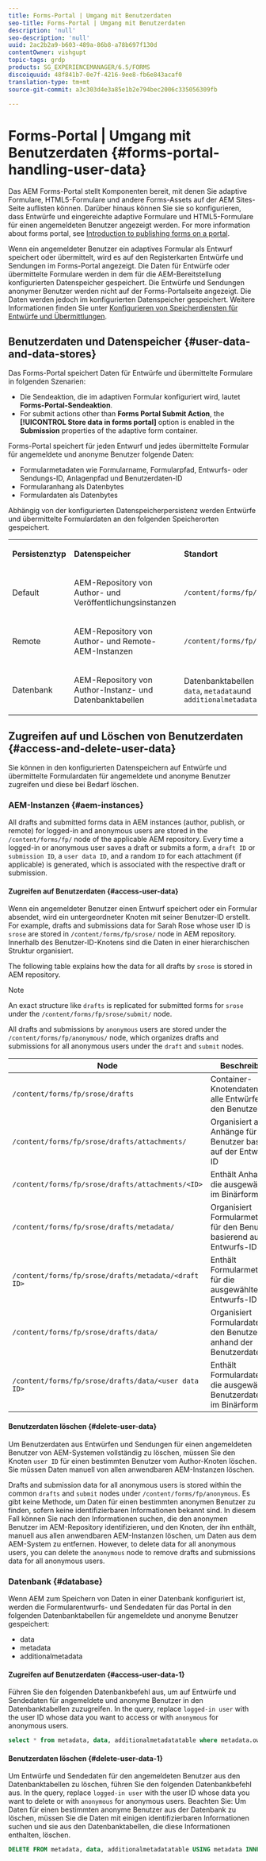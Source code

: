 ```yaml
---
title: Forms-Portal | Umgang mit Benutzerdaten
seo-title: Forms-Portal | Umgang mit Benutzerdaten
description: 'null'
seo-description: 'null'
uuid: 2ac2b2a9-b603-489a-86b8-a78b697f130d
contentOwner: vishgupt
topic-tags: grdp
products: SG_EXPERIENCEMANAGER/6.5/FORMS
discoiquuid: 48f841b7-0e7f-4216-9ee8-fb6e843acaf0
translation-type: tm+mt
source-git-commit: a3c303d4e3a85e1b2e794bec2006c335056309fb

---
```



# Forms-Portal | Umgang mit Benutzerdaten {#forms-portal-handling-user-data}

Das AEM Forms-Portal stellt Komponenten bereit, mit denen Sie adaptive Formulare, HTML5-Formulare und andere Forms-Assets auf der AEM Sites-Seite auflisten können. Darüber hinaus können Sie sie so konfigurieren, dass Entwürfe und eingereichte adaptive Formulare und HTML5-Formulare für einen angemeldeten Benutzer angezeigt werden. For more information about forms portal, see [Introduction to publishing forms on a portal](/help/forms/using/introduction-publishing-forms.md).

Wenn ein angemeldeter Benutzer ein adaptives Formular als Entwurf speichert oder übermittelt, wird es auf den Registerkarten Entwürfe und Sendungen im Forms-Portal angezeigt. Die Daten für Entwürfe oder übermittelte Formulare werden in dem für die AEM-Bereitstellung konfigurierten Datenspeicher gespeichert. Die Entwürfe und Sendungen anonymer Benutzer werden nicht auf der Forms-Portalseite angezeigt. Die Daten werden jedoch im konfigurierten Datenspeicher gespeichert. Weitere Informationen finden Sie unter [Konfigurieren von Speicherdiensten für Entwürfe und Übermittlungen](/help/forms/using/configuring-draft-submission-storage.md).

## Benutzerdaten und Datenspeicher {#user-data-and-data-stores}

Das Forms-Portal speichert Daten für Entwürfe und übermittelte Formulare in folgenden Szenarien:

* Die Sendeaktion, die im adaptiven Formular konfiguriert wird, lautet **Forms-Portal-Sendeaktion**.
* For submit actions other than **Forms Portal Submit Action**, the **[!UICONTROL Store data in forms portal]** option is enabled in the **Submission** properties of the adaptive form container.

Forms-Portal speichert für jeden Entwurf und jedes übermittelte Formular für angemeldete und anonyme Benutzer folgende Daten:

* Formularmetadaten wie Formularname, Formularpfad, Entwurfs- oder Sendungs-ID, Anlagenpfad und Benutzerdaten-ID
* Formularanhang als Datenbytes
* Formulardaten als Datenbytes

Abhängig von der konfigurierten Datenspeicherpersistenz werden Entwürfe und übermittelte Formulardaten an den folgenden Speicherorten gespeichert.

<table>
 <tbody>
  <tr>
   <td><p><strong>Persistenztyp</strong></p> </td>
   <td><p><strong>Datenspeicher</strong></p> </td>
   <td><p><strong>Standort</strong></p> </td>
  </tr>
  <tr>
   <td><p>Default</p> </td>
   <td><p>AEM-Repository von Author- und Veröffentlichungsinstanzen</p> </td>
   <td><p><code>/content/forms/fp/</code></p> </td>
  </tr>
  <tr>
   <td><p>Remote</p> </td>
   <td><p>AEM-Repository von Author- und Remote-AEM-Instanzen</p> </td>
   <td><p><code>/content/forms/fp/</code></p> </td>
  </tr>
  <tr>
   <td><p>Datenbank</p> </td>
   <td><p>AEM-Repository von Author-Instanz- und Datenbanktabellen</p> </td>
   <td>Datenbanktabellen <code>data</code>, <code>metadata</code>und <code>additionalmetadata</code></td>
  </tr>
 </tbody>
</table>

## Zugreifen auf und Löschen von Benutzerdaten {#access-and-delete-user-data}

Sie können in den konfigurierten Datenspeichern auf Entwürfe und übermittelte Formulardaten für angemeldete und anonyme Benutzer zugreifen und diese bei Bedarf löschen.

### AEM-Instanzen {#aem-instances}

All drafts and submitted forms data in AEM instances (author, publish, or remote) for logged-in and anonymous users are stored in the `/content/forms/fp/` node of the applicable AEM repository. Every time a logged-in or anonymous user saves a draft or submits a form, a `draft ID` or `submission ID`, a `user data ID`, and a random `ID` for each attachment (if applicable) is generated, which is associated with the respective draft or submission.

#### Zugreifen auf Benutzerdaten {#access-user-data}

Wenn ein angemeldeter Benutzer einen Entwurf speichert oder ein Formular absendet, wird ein untergeordneter Knoten mit seiner Benutzer-ID erstellt. For example, drafts and submissions data for Sarah Rose whose user ID is `srose` are stored in `/content/forms/fp/srose/` node in AEM repository. Innerhalb des Benutzer-ID-Knotens sind die Daten in einer hierarchischen Struktur organisiert.

The following table explains how the data for all drafts by `srose` is stored in AEM repository.

>[!NOTE]
>
>An exact structure like `drafts` is replicated for submitted forms for `srose` under the `/content/forms/fp/srose/submit/` node.
>
>All drafts and submissions by `anonymous` users are stored under the `/content/forms/fp/anonymous/` node, which organizes drafts and submissions for all anonymous users under the `draft` and `submit` nodes.

| Node | Beschreibung |
|---|---|
| `/content/forms/fp/srose/drafts` | Container-Knotendaten für alle Entwürfe durch den Benutzer |
| `/content/forms/fp/srose/drafts/attachments/` | Organisiert alle Anhänge für den Benutzer basierend auf der Entwurfs-ID |
| `/content/forms/fp/srose/drafts/attachments/<ID>` | Enthält Anhang für die ausgewählte ID im Binärformat |
| `/content/forms/fp/srose/drafts/metadata/` | Organisiert Formularmetadaten für den Benutzer basierend auf der Entwurfs-ID |
| `/content/forms/fp/srose/drafts/metadata/<draft ID>` | Enthält Formularmetadaten für die ausgewählte Entwurfs-ID |
| `/content/forms/fp/srose/drafts/data/` | Organisiert Formulardaten für den Benutzer anhand der Benutzerdaten-ID |
| `/content/forms/fp/srose/drafts/data/<user data ID>` | Enthält Formulardaten für die ausgewählte Benutzerdaten-ID im Binärformat |

#### Benutzerdaten löschen {#delete-user-data}

Um Benutzerdaten aus Entwürfen und Sendungen für einen angemeldeten Benutzer von AEM-Systemen vollständig zu löschen, müssen Sie den Knoten `user ID` für einen bestimmten Benutzer vom Author-Knoten löschen. Sie müssen Daten manuell von allen anwendbaren AEM-Instanzen löschen.

Drafts and submission data for all anonymous users is stored within the common `drafts` and `submit` nodes under `/content/forms/fp/anonymous`. Es gibt keine Methode, um Daten für einen bestimmten anonymen Benutzer zu finden, sofern keine identifizierbaren Informationen bekannt sind. In diesem Fall können Sie nach den Informationen suchen, die den anonymen Benutzer im AEM-Repository identifizieren, und den Knoten, der ihn enthält, manuell aus allen anwendbaren AEM-Instanzen löschen, um Daten aus dem AEM-System zu entfernen. However, to delete data for all anonymous users, you can delete the `anonymous` node to remove drafts and submissions data for all anonymous users.

### Datenbank {#database}

Wenn AEM zum Speichern von Daten in einer Datenbank konfiguriert ist, werden die Formularentwurfs- und Sendedaten für das Portal in den folgenden Datenbanktabellen für angemeldete und anonyme Benutzer gespeichert:

* data
* metadata
* additionalmetadata

#### Zugreifen auf Benutzerdaten {#access-user-data-1}

Führen Sie den folgenden Datenbankbefehl aus, um auf Entwürfe und Sendedaten für angemeldete und anonyme Benutzer in den Datenbanktabellen zuzugreifen. In the query, replace `logged-in user` with the user ID whose data you want to access or with `anonymous` for anonymous users.

```sql
select * from metadata, data, additionalmetadatatable where metadata.owner = 'logged-in user' and metadata.id = additionalmetadatatable.id and metadata.userdataID = data.id
```

#### Benutzerdaten löschen {#delete-user-data-1}

Um Entwürfe und Sendedaten für den angemeldeten Benutzer aus den Datenbanktabellen zu löschen, führen Sie den folgenden Datenbankbefehl aus. In the query, replace `logged-in user` with the user ID whose data you want to delete or with `anonymous` for anonymous users. Beachten Sie: Um Daten für einen bestimmten anonyme Benutzer aus der Datenbank zu löschen, müssen Sie die Daten mit einigen identifizierbaren Informationen suchen und sie aus den Datenbanktabellen, die diese Informationen enthalten, löschen.

```sql
DELETE FROM metadata, data, additionalmetadatatable USING metadata INNER JOIN data ON metadata.userdataID = data.id INNER JOIN additionalmetadatatable ON metadata.id = additionalmetadatatable.id WHERE metadata.owner = 'logged-in user'
```

